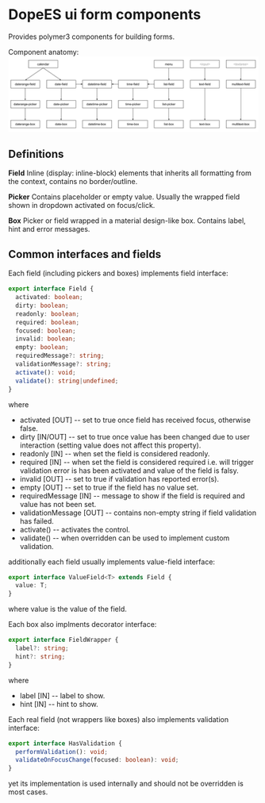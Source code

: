 # DopeES ui form components

Provides polymer3 components for building forms.

Component anatomy:
![Anatomy](/anatomy.png)

## Definitions

**Field**
Inline (display: inline-block) elements that inherits all formatting from the context, contains no border/outline.

**Picker**
Contains placeholder or empty value. Usually the wrapped field shown in dropdown activated on focus/click.

**Box**
Picker or field wrapped in a material design-like box. Contains label, hint and error messages.

## Common interfaces and fields

Each field (including pickers and boxes) implements field interface:
```typescript
export interface Field {
  activated: boolean;
  dirty: boolean;
  readonly: boolean;
  required: boolean;
  focused: boolean;
  invalid: boolean;
  empty: boolean;
  requiredMessage?: string;
  validationMessage?: string;
  activate(): void;
  validate(): string|undefined;
}
```
where
* activated \[OUT\] -- set to true once field has received focus, otherwise false.
* dirty \[IN/OUT\] -- set to true once value has been changed due to user interaction (setting value does not affect
  this property).
* readonly \[IN\] -- when set the field is considered readonly.
* required \[IN\] -- when set the field is considered required i.e. will trigger validation error is has been activated
  and value of the field is falsy.
* invalid \[OUT\] -- set to true if validation has reported error(s).
* empty \[OUT\] -- set to true if the field has no value set.
* requiredMessage \[IN\] -- message to show if the field is required and value has not been set.
* validationMessage \[OUT\] -- contains non-empty string if field validation has failed.
* activate() -- activates the control.
* validate() -- when overridden can be used to implement custom validation.

additionally each field usually implements value-field interface:
```typescript
export interface ValueField<T> extends Field {
  value: T;
}
```
where value is the value of the field.

Each box also implments decorator interface:
```typescript
export interface FieldWrapper {
  label?: string;
  hint?: string;
}
```
where
* label \[IN\] -- label to show.
* hint \[IN\] -- hint to show.


Each real field (not wrappers like boxes) also implements validation interface:
```typescript
export interface HasValidation {
  performValidation(): void;
  validateOnFocusChange(focused: boolean): void;
}
```
yet its implementation is used internally and should not be overridden is most cases.